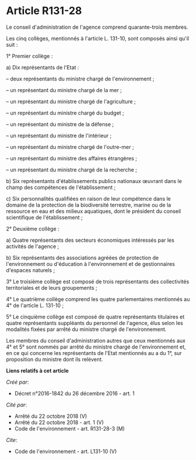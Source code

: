 # Article R131-28

Le conseil d'administration de l'agence comprend quarante-trois membres.

Les cinq collèges, mentionnés à l'article L. 131-10, sont composés ainsi qu'il suit :

1° Premier collège :

a) Dix représentants de l'Etat :

– deux représentants du ministre chargé de l'environnement ;

– un représentant du ministre chargé de la mer ;

– un représentant du ministre chargé de l'agriculture ;

– un représentant du ministre chargé du budget ;

– un représentant du ministre de la défense ;

– un représentant du ministre de l'intérieur ;

– un représentant du ministre chargé de l'outre-mer ;

– un représentant du ministre des affaires étrangères ;

– un représentant du ministre chargé de la recherche ;

b) Six représentants d'établissements publics nationaux œuvrant dans le champ des compétences de l'établissement ;

c) Six personnalités qualifiées en raison de leur compétence dans le domaine de la protection de la biodiversité terrestre,
marine ou de la ressource en eau et des milieux aquatiques, dont le président du conseil scientifique de l'établissement ;

2° Deuxième collège :

a) Quatre représentants des secteurs économiques intéressés par les activités de l'agence ;

b) Six représentants des associations agréées de protection de l'environnement ou d'éducation à l'environnement et de
gestionnaires d'espaces naturels ;

3° Le troisième collège est composé de trois représentants des collectivités territoriales et de leurs groupements ;

4° Le quatrième collège comprend les quatre parlementaires mentionnés au 4° de l'article L. 131-10 ;

5° Le cinquième collège est composé de quatre représentants titulaires et quatre représentants suppléants du personnel de
l'agence, élus selon les modalités fixées par arrêté du ministre chargé de l'environnement.

Les membres du conseil d'administration autres que ceux mentionnés aux 4° et 5° sont nommés par arrêté du ministre chargé de
l'environnement et, en ce qui concerne les représentants de l'Etat mentionnés au a du 1°, sur proposition du ministre dont
ils relèvent.

**Liens relatifs à cet article**

_Créé par_:

  - Décret n°2016-1842 du 26 décembre 2016 - art. 1

_Cité par_:

  - Arrêté du 22 octobre 2018 (V)
  - Arrêté du 22 octobre 2018 - art. 1 (V)
  - Code de l'environnement - art. R131-28-3 (M)

_Cite_:

  - Code de l'environnement - art. L131-10 (V)
